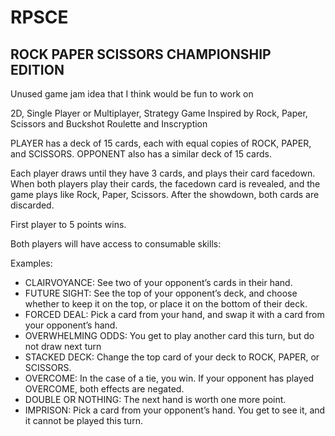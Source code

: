 # RPSCE
##  ROCK PAPER SCISSORS CHAMPIONSHIP EDITION

Unused game jam idea that I think would be fun to work on

2D, Single Player or Multiplayer, Strategy Game
Inspired by Rock, Paper, Scissors
and Buckshot Roulette
and Inscryption

PLAYER has a deck of 15 cards, each with equal copies of ROCK, PAPER, and SCISSORS.
OPPONENT also has a similar deck of 15 cards.

Each player draws until they have 3 cards, and plays their card facedown.  When both players play their cards, the facedown card is revealed, and the game plays like Rock, Paper, Scissors.  After the showdown, both cards are discarded.

First player to 5 points wins.  

Both players will have access to consumable skills:

Examples:

  - CLAIRVOYANCE:  See two of your opponent’s cards in their hand.
  - FUTURE SIGHT:  See the top of your opponent’s deck, and choose whether to keep it on the top, or place it on the bottom of their deck.
  - FORCED DEAL:  Pick a card from your hand, and swap it with a card from your opponent’s hand.
  - OVERWHELMING ODDS:  You get to play another card this turn, but do not draw next turn
  - STACKED DECK:  Change the top card of your deck to ROCK, PAPER, or SCISSORS.
  - OVERCOME:  In the case of a tie, you win.  If your opponent has played OVERCOME, both effects are negated.
  - DOUBLE OR NOTHING:  The next hand is worth one more point.
  - IMPRISON:  Pick a card from your opponent’s hand.  You get to see it, and it cannot be played this turn.

